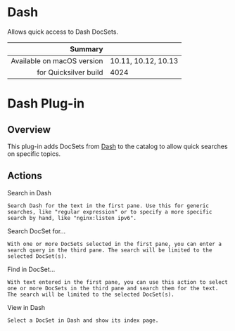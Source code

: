 # Dash

Allows quick access to Dash DocSets.

 Summary                    | &nbsp; 
---------------------------:|:--------------------
 Available on macOS version | 10.11, 10.12, 10.13
      for Quicksilver build | 4024


# Dash Plug-in

## Overview

This plug-in adds DocSets from [Dash](https://kapeli.com/dash) to the catalog
to allow quick searches on specific topics.

## Actions

Search in Dash

    Search Dash for the text in the first pane. Use this for generic searches, like "regular expression" or to specify a more specific search by hand, like "nginx:listen ipv6".
Search DocSet for…

    With one or more DocSets selected in the first pane, you can enter a search query in the third pane. The search will be limited to the selected DocSet(s).
Find in DocSet…

    With text entered in the first pane, you can use this action to select one or more DocSets in the third pane and search them for the text. The search will be limited to the selected DocSet(s).
View in Dash

    Select a DocSet in Dash and show its index page.